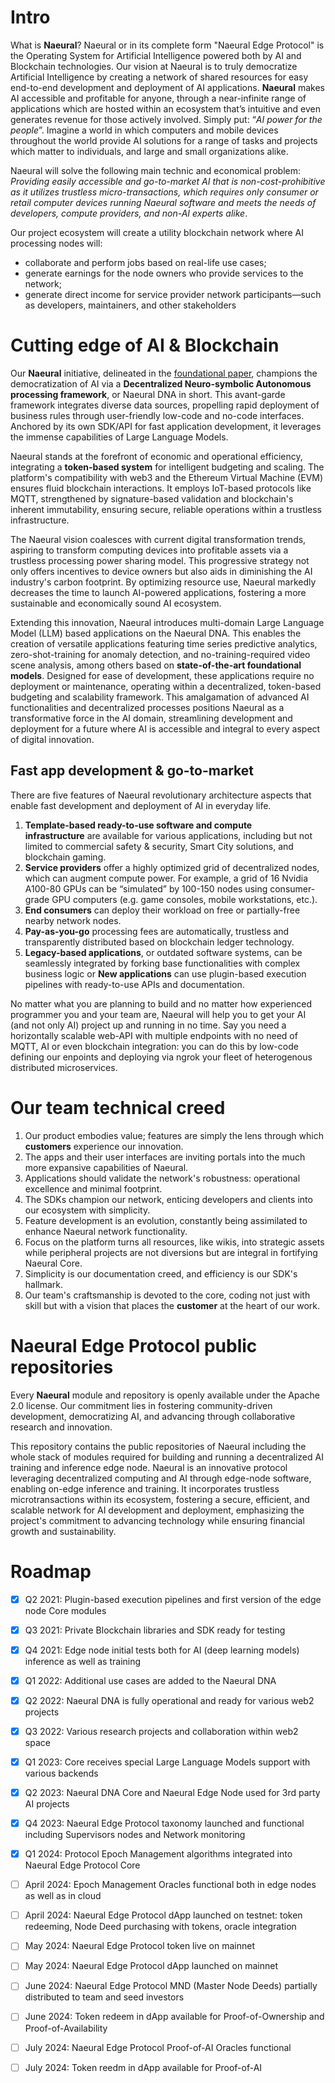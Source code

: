 # Intro

What is **Naeural**? Naeural or in its complete form "Naeural Edge Protocol" is the Operating System for Artificial Intelligence powered both by AI and Blockchain technologies. Our vision at Naeural is to truly democratize Artificial Intelligence by creating a network of shared resources for easy end-to-end development and deployment of AI applications. **Naeural** makes AI accessible and profitable for anyone, through a near-infinite range of applications which are hosted within an ecosystem that’s intuitive and even generates revenue for those actively involved. Simply put: “*AI power for the people*”. Imagine a world in which computers and mobile devices throughout the world provide AI solutions for a range of tasks and projects which matter to individuals, and large and small organizations alike.

Naeural will solve the following main technic and economical problem: *Providing easily accessible and go-to-market AI that is non-cost-prohibitive as it utilizes trustless micro-transactions, which requires only consumer or retail computer devices running Naeural software and meets the needs of developers, compute providers, and non-AI experts alike*.

Our project ecosystem will create a utility blockchain network where AI processing nodes will:

- collaborate and perform jobs based on real-life use cases;
- generate earnings for the node owners who provide services to the network;
- generate direct income for service provider network participants—such as developers, maintainers, and other stakeholders

# Cutting edge of AI & Blockchain

Our **Naeural** initiative, delineated in the [foundational paper](https://arxiv.org/abs/2306.08708), champions the democratization of AI via a **Decentralized Neuro-symbolic Autonomous processing framework**, or Naeural DNA in short. This avant-garde framework integrates diverse data sources, propelling rapid deployment of business rules through user-friendly low-code and no-code interfaces. Anchored by its own SDK/API for fast application development, it leverages the immense capabilities of Large Language Models.

Naeural stands at the forefront of economic and operational efficiency, integrating a **token-based system** for intelligent budgeting and scaling. The platform's compatibility with web3 and the Ethereum Virtual Machine (EVM) ensures fluid blockchain interactions. It employs IoT-based protocols like MQTT, strengthened by signature-based validation and blockchain's inherent immutability, ensuring secure, reliable operations within a trustless infrastructure.

The Naeural vision coalesces with current digital transformation trends, aspiring to transform computing devices into profitable assets via a trustless processing power sharing model. This progressive strategy not only offers incentives to device owners but also aids in diminishing the AI industry's carbon footprint. By optimizing resource use, Naeural markedly decreases the time to launch AI-powered applications, fostering a more sustainable and economically sound AI ecosystem.

Extending this innovation, Naeural introduces multi-domain Large Language Model (LLM) based applications on the Naeural DNA. This enables the creation of versatile applications featuring time series predictive analytics, zero-shot-training for anomaly detection, and no-training-required video scene analysis, among others based on **state-of-the-art foundational models**. Designed for ease of development, these applications require no deployment or maintenance, operating within a decentralized, token-based budgeting and scalability framework. This amalgamation of advanced AI functionalities and decentralized processes positions Naeural as a transformative force in the AI domain, streamlining development and deployment for a future where AI is accessible and integral to every aspect of digital innovation.

## **Fast app development & go-to-market**

There are five features of Naeural revolutionary architecture aspects that enable fast development and deployment of AI in everyday life.

1. **Template-based ready-to-use software and compute infrastructure** are available for various applications, including but not limited to commercial safety & security, Smart City solutions, and blockchain gaming.
2. **Service providers** offer a highly optimized grid of decentralized nodes, which can augment compute power. For example, a grid of 16 Nvidia A100-80 GPUs can be “simulated” by 100-150 nodes using consumer-grade GPU computers (e.g. game consoles, mobile workstations, etc.).
3. **End consumers** can deploy their workload on free or partially-free nearby network nodes.
4. **Pay-as-you-go** processing fees are automatically, trustless and transparently distributed based on blockchain ledger technology.
5. **Legacy-based applications**, or outdated software systems, can be seamlessly integrated by forking base functionalities with complex business logic or **New applications** can use plugin-based execution pipelines with ready-to-use APIs and documentation.

No matter what you are planning to build and no matter how experienced programmer you and your team are, Naeural will help you to get your AI (and not only AI) project  up and running in no time. Say you need a horizontally scalable web-API with multiple endpoints with no need of MQTT, AI or even blockchain integration: you can do this by low-code defining our enpoints and deploying via ngrok your fleet of heterogenous distributed microservices.

# Our team technical **creed**

1. Our product embodies value; features are simply the lens through which **customers** experience our innovation.
2. The apps and their user interfaces are inviting portals into the much more expansive capabilities of Naeural.
3. Applications should validate the network's robustness: operational excellence and minimal footprint.
4. The SDKs champion our network, enticing developers and clients into our ecosystem with simplicity.
5. Feature development is an evolution, constantly being assimilated to enhance Naeural network functionality.
6. Focus on the platform turns all resources, like wikis, into strategic assets while peripheral projects are not diversions but are integral in fortifying Naeural Core.
7. Simplicity is our documentation creed, and efficiency is our SDK's hallmark.
8. Our team's craftsmanship is devoted to the core, coding not just with skill but with a vision that places the **customer** at the heart of our work.

# Naeural Edge Protocol public repositories

Every **Naeural** module and repository is openly available under the Apache 2.0 license. Our commitment lies in fostering community-driven development, democratizing AI, and advancing through collaborative research and innovation.

This repository contains the public repositories of Naeural including the whole stack of modules required for building and running a decentralized AI training and inference edge node.
Naeural is an innovative protocol leveraging decentralized computing and AI through edge-node software, enabling on-edge inference and training. It incorporates trustless microtransactions within its ecosystem, fostering a secure, efficient, and scalable network for AI development and deployment, emphasizing the project's commitment to advancing technology while ensuring financial growth and sustainability.


# Roadmap

  - [x] Q2 2021: Plugin-based execution pipelines and first version of the edge node Core modules
  - [x] Q3 2021: Private Blockchain libraries and SDK ready for testing
  - [x] Q4 2021: Edge node initial tests both for AI (deep learning models) inference as well as training
  - [x] Q1 2022: Additional use cases are added to the Naeural DNA
  - [x] Q2 2022: Naeural DNA is fully operational and ready for various web2 projects
  - [x] Q3 2022: Various research projects and collaboration within web2 space
  - [x] Q1 2023: Core receives special Large Language Models support with various backends
  - [x] Q2 2023: Naeural DNA Core and Naeural Edge Node used for 3rd party AI projects 
  - [x] Q4 2023: Naeural Edge Protocol taxonomy launched and functional including Supervisors nodes and Network monitoring
  - [x] Q1 2024: Protocol Epoch Management algorithms integrated into Naeural Edge Protocol Core 
  - [ ] April 2024: Epoch Management Oracles functional both in edge nodes as well as in cloud
  - [ ] April 2024: Naeural Edge Protocol dApp launched on testnet: token redeeming, Node Deed purchasing with tokens, oracle integration
  - [ ] May 2024: Naeural Edge Protocol token live on mainnet
  - [ ] May 2024: Naeural Edge Protocol dApp launched on mainnet
  - [ ] June 2024: Naeural Edge Protocol MND (Master Node Deeds) partially distributed to team and seed investors
  - [ ] June 2024: Token redeem in dApp available for Proof-of-Ownership and Proof-of-Availability 
  - [ ] July 2024: Naeural Edge Protocol Proof-of-AI Oracles functional
  - [ ] July 2024: Token reedm in dApp available for Proof-of-AI
  
